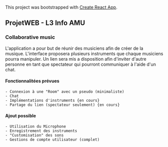 This project was bootstrapped with [Create React App](https://github.com/facebook/create-react-app).

## ProjetWEB - L3 Info AMU

### Collaborative music

L'application a pour but de réunir des musiciens afin de créer de la musique.
L'interface proposera plusieurs instruments que chaque musiciens pourra manipuler.
Un lien sera mis a disposition afin d'inviter d'autre personne en tant que spectateur qui pourront communiquer
à l'aide d'un chat.

#### Fonctionnalitées prévues

    - Connexion à une "Room" avec un pseudo (minimaliste)
    - Chat
    - Implémentations d'instruments {en cours}
    - Partage du lien (spectateur seulement) {en cours}

#### Ajout possible

    - Utilisation du Microphone
    - Enregistrement des instruments
    - "Customisation" des sons
    - Gestions de compte utilisateur (complet)
